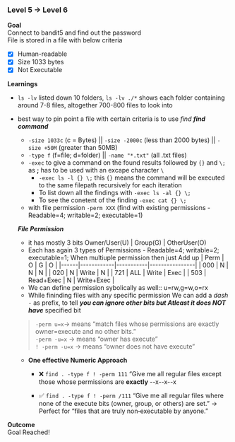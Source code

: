 ### Level 5 -> Level 6


**Goal**<br>
Connect to bandit5 and find out the password <br>
File is stored in a file with below criteria
- [x] Human-readable
- [x] Size 1033 bytes
- [x] Not Executable

**Learnings**<br>
- `ls -lv` listed down 10 folders, `ls -lv ./*` shows each folder containing around 7-8 files, altogether 700-800 files to look into
- best way to pin point a file with certain criteria is to use _find_
    **_find command_**
    - `-size 1033c` (c = Bytes) || `-size -2000c` (less than 2000 bytes) || `-size +50M` (greater than 50MB)
    - `-type f` (f=file; d=folder) || `-name "*.txt"` (all .txt files)
    - `-exec` to give a command on the found results followed by `{}` and `\;` as **;** has to be used with an excape character `\`
        - `-exec ls -l {} \;` this `{}` means the command will be executed to the same filepath recursively for each iteration
        - To list down all the findings with `-exec ls -al {} \;`
        - To see the conetent of the finding `-exec cat {} \;`
    -  with file permission `-perm XXX` (find with existing permissions - Readable=4; writable=2; executable=1)

    **_File Permission_**
    - it has mostly 3 bits Owner/User(U) | Group(G) | OtherUser(O)
    - Each has again 3 types of Permissions -  Readable=4; writable=2; executable=1; When multiuple permission then just Add up
        | Perm |     O      |   G       |       O        |
        |------|------------|-----------|----------------|
        | 000  | N          | N         | N              |
        | 020  | N          | Write     | N              |
        | 721  | ALL        | Write     | Exec           |
        | 503  | Read+Exec  | N         | Write+Exec     |
    - We can define permission sybolically as well:: u=rw,g=w,o=rx
    - While fininding files with any specific permission We can add a _dash_ `-` as prefix, to tell **_you can ignore other bits but Atleast it does NOT have_** specified bit
    > `-perm u=x`→ means “match files whose permissions are exactly owner=execute and no other bits.”<br>
    > `-perm -u=x` → means “owner has execute”<br>
    > `! -perm -u=x` → means “owner does not have execute”<br>

    - **One effective Numeric Approach**
        - ❌ `find . -type f ! -perm 111`
        “Give me all regular files except those whose permissions are **exactly** --x--x--x

        - ✅ `find . -type f ! -perm /111`
        “Give me all regular files where none of the execute bits (owner, group, or others) are set.”
        → Perfect for “files that are truly non‑executable by anyone.”


**Outcome**<br>
Goal Reached! <!-- Password to next level:: `HWasnPhtq9AVKe0dmk45nxy20cvUa6EG` -->
